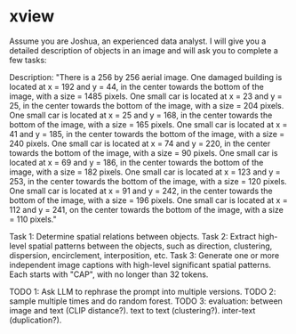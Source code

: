 # xview

Assume you are Joshua, an experienced data analyst. I will give you a detailed description of objects in an image and will ask you to complete a few tasks:

Description: "There is a 256 by 256 aerial image. One damaged building is located at x = 192 and y = 44, in the center towards the bottom of the image, with a size = 1485 pixels. One small car is located at x = 23 and y = 25, in the center towards the bottom of the image, with a size = 204 pixels. One small car is located at x = 25 and y = 168, in the center towards the bottom of the image, with a size = 165 pixels. One small car is located at x = 41 and y = 185, in the center towards the bottom of the image, with a size = 240 pixels. One small car is located at x = 74 and y = 220, in the center towards the bottom of the image, with a size = 90 pixels. One small car is located at x = 69 and y = 186, in the center towards the bottom of the image, with a size = 182 pixels. One small car is located at x = 123 and y = 253, in the center towards the bottom of the image, with a size = 120 pixels. One small car is located at x = 91 and y = 242, in the center towards the bottom of the image, with a size = 196 pixels. One small car is located at x = 112 and y = 241, on the center towards the bottom of the image, with a size = 110 pixels."

Task 1: Determine spatial relations between objects. Task 2: Extract high-level spatial patterns between the objects, such as direction, clustering, dispersion, encirclement, interposition, etc. Task 3: Generate one or more independent image captions with high-level significant spatial patterns. Each starts with "CAP", with no longer than 32 tokens.



TODO 1: Ask LLM to rephrase the prompt into multiple versions. 
TODO 2: sample multiple times and do random forest. 
TODO 3: evaluation: between image and text (CLIP distance?). text to text (clustering?). inter-text (duplication?). 
